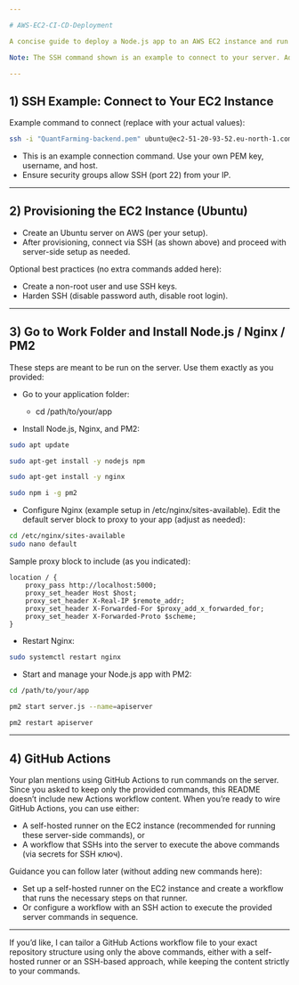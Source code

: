 ```yaml
---

# AWS-EC2-CI-CD-Deployment

A concise guide to deploy a Node.js app to an AWS EC2 instance and run it behind Nginx with PM2, using GitHub Actions.

Note: The SSH command shown is an example to connect to your server. Adapt the host, user, and key to your setup.

---
```


## 1) SSH Example: Connect to Your EC2 Instance

Example command to connect (replace with your actual values):

```bash
ssh -i "QuantFarming-backend.pem" ubuntu@ec2-51-20-93-52.eu-north-1.compute.amazonaws.com
```

- This is an example connection command. Use your own PEM key, username, and host.
- Ensure security groups allow SSH (port 22) from your IP.

---

## 2) Provisioning the EC2 Instance (Ubuntu)

- Create an Ubuntu server on AWS (per your setup).
- After provisioning, connect via SSH (as shown above) and proceed with server-side setup as needed.

Optional best practices (no extra commands added here):
- Create a non-root user and use SSH keys.
- Harden SSH (disable password auth, disable root login).

---

## 3) Go to Work Folder and Install Node.js / Nginx / PM2

These steps are meant to be run on the server. Use them exactly as you provided:

- Go to your application folder:
  - cd /path/to/your/app

- Install Node.js, Nginx, and PM2:

```bash
sudo apt update

sudo apt-get install -y nodejs npm

sudo apt-get install -y nginx

sudo npm i -g pm2
```

- Configure Nginx (example setup in /etc/nginx/sites-available). Edit the default server block to proxy to your app (adjust as needed):

```bash
cd /etc/nginx/sites-available
sudo nano default
```

Sample proxy block to include (as you indicated):

```
location / {
    proxy_pass http://localhost:5000;
    proxy_set_header Host $host;
    proxy_set_header X-Real-IP $remote_addr;
    proxy_set_header X-Forwarded-For $proxy_add_x_forwarded_for;
    proxy_set_header X-Forwarded-Proto $scheme;
}
```

- Restart Nginx:

```bash
sudo systemctl restart nginx
```

- Start and manage your Node.js app with PM2:

```bash
cd /path/to/your/app

pm2 start server.js --name=apiserver

pm2 restart apiserver
```

---

## 4) GitHub Actions

Your plan mentions using GitHub Actions to run commands on the server. Since you asked to keep only the provided commands, this README doesn’t include new Actions workflow content. When you’re ready to wire GitHub Actions, you can use either:
- A self-hosted runner on the EC2 instance (recommended for running these server-side commands), or
- A workflow that SSHs into the server to execute the above commands (via secrets for SSH ключ).

Guidance you can follow later (without adding new commands here):
- Set up a self-hosted runner on the EC2 instance and create a workflow that runs the necessary steps on that runner.
- Or configure a workflow with an SSH action to execute the provided server commands in sequence.

---

If you’d like, I can tailor a GitHub Actions workflow file to your exact repository structure using only the above commands, either with a self-hosted runner or an SSH-based approach, while keeping the content strictly to your commands.
